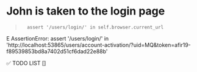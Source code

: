 # John is taken to the login page
>       assert '/users/login/' in self.browser.current_url
E       AssertionError: assert '/users/login/' in 'http://localhost:53865/users/account-activation/?uid=MQ&token=afir19-f89539853bd8a7402d51cf6dad22e88b'

✅ TODO LIST 
[] 